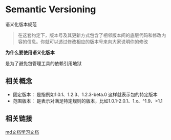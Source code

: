 # Semantic Versioning
语义化版本规范

> 在这套约定下，版本号及其更新方式包含了相邻版本间的底层代码和修改内容的信息。你就可以透过修改相应的版本号来向大家说明你的修改

**为什么要使用语义化版本**

是为了避免包管理工具的依赖引用地狱


## 相关概念

- 固定版本： 是指例如1.0.1、1.2.3、1.2.3-beta.0 这样就表示包的特定版本
- 范围版本： 是表示对满足特定规则的版本，比如1.0.1-2.0.1、1.x、^1.9、>1.1





<blockquote></blockquote>

## 相关链接
[md文档学习文档](https://markdown.com.cn/)